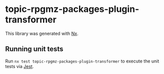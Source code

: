 # topic-rpgmz-packages-plugin-transformer

This library was generated with [Nx](https://nx.dev).

## Running unit tests

Run `nx test topic-rpgmz-packages-plugin-transformer` to execute the unit tests via [Jest](https://jestjs.io).
